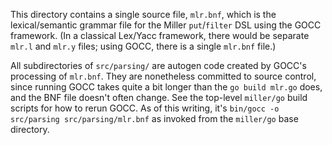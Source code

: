 This directory contains a single source file, `mlr.bnf`, which is the lexical/semantic grammar file for the Miller `put`/`filter` DSL using the GOCC framework. (In a classical Lex/Yacc framework, there would be separate `mlr.l` and `mlr.y` files; using GOCC, there is a single `mlr.bnf` file.)

All subdirectories of `src/parsing/` are autogen code created by GOCC's processing of `mlr.bnf`. They are nonetheless committed to source control, since running GOCC takes quite a bit longer than the `go build mlr.go` does, and the BNF file doesn't often change. See the top-level `miller/go` build scripts for how to rerun GOCC. As of this writing, it's `bin/gocc -o src/parsing src/parsing/mlr.bnf` as invoked from the `miller/go` base directory.
